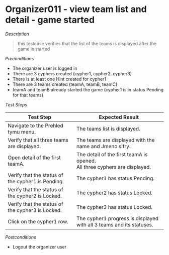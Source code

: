 # Organizer011 - view team list and detail - game started

*Description*
>this testcase verifies that the list of the teams is displayed after the game is started

*Preconditions*
* The organizer user is logged in
* There are 3 cyphers created (cypher1, cypher2, cypher3)
* There is at least one Hint created for cypher1
* There are 3 teams created (teamA, teamB, teamC)
* teamA and teamB already started the game (cypher1 is in status Pending for that teams)

*Test Steps*

|Test Step|Expected Result|
|---------|---------------|
|Navigate to the Prehled tymu menu.|The teams list is displayed.|
|Verify that all three teams are displayed.|The teams are displayed with the name and Jmeno sifry.|
|Open detail of the first teamA.|The detail of the first teamA is opened.<br>All three cyphers are displayed.|
|Verify that the status of the cypher1 is Pending.|The cypher1 has status Pending.|
|Verify that the status of the cypher2 is Locked.|The cypher2 has status Locked.|
|Verify that the status of the cypher3 is Locked.|The cypher3 has status Locked.|
|Click on the cypher1 row.|The cypher1 progress is displayed with all 3 teams and its statuses.|

*Postconditions*
* Logout the organizer user